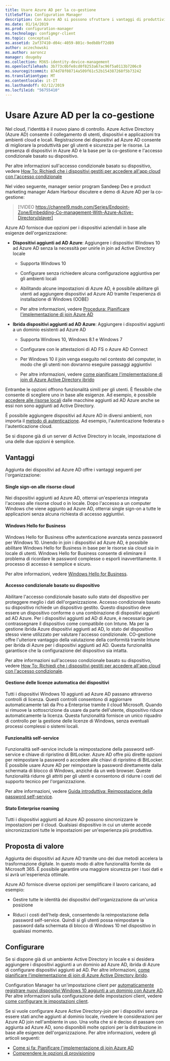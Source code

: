 ```yaml
---
title: Usare Azure AD per la co-gestione
titleSuffix: Configuration Manager
description: Con Azure AD si possono sfruttare i vantaggi di produttività migliorate per utenti e sicurezza per le risorse, per gli ambienti cloud e locali
ms.date: 01/14/2019
ms.prod: configuration-manager
ms.technology: configmgr-client
ms.topic: conceptual
ms.assetid: 2af37410-d04c-4059-801c-9edb8bf72d89
author: aczechowski
ms.author: aaroncz
manager: dougeby
ms.collection: M365-identity-device-management
ms.openlocfilehash: 3b773c0bfe8cd0f8253a67ac96f5a0113b7206c0
ms.sourcegitcommit: 874d78f08714a509f61c52b154387268f5b73242
ms.translationtype: MT
ms.contentlocale: it-IT
ms.lasthandoff: 02/12/2019
ms.locfileid: "56755410"
---
```

# <a name="use-azure-ad-for-co-management"></a>Usare Azure AD per la co-gestione

Nel cloud, l'identità è il nuovo piano di controllo. Azure Active Directory (Azure AD) consente il collegamento di utenti, dispositivi e applicazioni tra ambienti cloud e locali. Registrazione dei dispositivi ad Azure AD consente di migliorare la produttività per gli utenti e sicurezza per le risorse. La presenza di dispositivi in Azure AD è la base per la co-gestione e l'accesso condizionale basato su dispositivo. 

Per altre informazioni sull'accesso condizionale basato su dispositivo, vedere [How To: Richiedi che i dispositivi gestiti per accedere all'app cloud con l'accesso condizionale](https://docs.microsoft.com/azure/active-directory/conditional-access/require-managed-devices)

Nel video seguente, manager senior program Sandeep Deo e product marketing manager Adam Harbour discutere e demo di Azure AD per la co-gestione:

> [!VIDEO https://channel9.msdn.com/Series/Endpoint-Zone/Embedding-Co-management-With-Azure-Active-Directory/player]

Azure AD fornisce due opzioni per i dispositivi aziendali in base alle esigenze dell'organizzazione:  

- **Dispositivi aggiunti ad AD Azure**: Aggiungere i dispositivi Windows 10 ad Azure AD senza la necessità per unirle in join ad Active Directory locale  

    - Supporta Windows 10

    - Configurare senza richiedere alcuna configurazione aggiuntiva per gli ambienti locali  

    - Abilitando alcune impostazioni di Azure AD, è possibile abilitare gli utenti ad aggiungere dispositivi ad Azure AD tramite l'esperienza di installazione di Windows (OOBE)  

    - Per altre informazioni, vedere [Procedura: Pianificare l'implementazione di join Azure AD](https://docs.microsoft.com/azure/active-directory/devices/azureadjoin-plan)  

- **Ibrida dispositivi aggiunti ad AD Azure**: Aggiungere i dispositivi aggiunti a un dominio esistenti ad Azure AD  

    - Supporta Windows 10, Windows 8.1 e Windows 7

    - Configurare con le attestazioni di AD FS o Azure AD Connect  

    - Per Windows 10 il join venga eseguito nel contesto del computer, in modo che gli utenti non dovranno eseguire passaggi aggiuntivi  

    - Per altre informazioni, vedere [come pianificare l'implementazione di join di Azure Active Directory ibrido](https://docs.microsoft.com/azure/active-directory/devices/hybrid-azuread-join-plan)  

Entrambe le opzioni offrono funzionalità simili per gli utenti. È flessibile che consente di scegliere uno in base alle esigenze. Ad esempio, è possibile [accedere alle risorse locali](https://docs.microsoft.com/azure/active-directory/devices/azuread-join-sso) dalle macchine aggiunti ad AD Azure anche se essi non sono aggiunti ad Active Directory. 

È possibile aggiungere dispositivi ad Azure AD in diversi ambienti, non importa il [metodo di autenticazione](https://docs.microsoft.com/azure/security/azure-ad-choose-authn). Ad esempio, l'autenticazione federata o l'autenticazione cloud. 

Se si dispone già di un server di Active Directory in locale, impostazione di una delle due opzioni è semplice. 



## <a name="benefits"></a>Vantaggi

Aggiunta dei dispositivi ad Azure AD offre i vantaggi seguenti per l'organizzazione:

#### <a name="single-sign-on-to-cloud-resources"></a>Single sign-on alle risorse cloud
Nei dispositivi aggiunti ad Azure AD, otterrai un'esperienza integrata l'accesso alle risorse cloud o in locale. Dopo l'accesso a un computer Windows che viene aggiunto ad Azure AD, otterrai single sign-on a tutte le applicazioni senza alcuna richiesta di accesso aggiuntivi.  

#### <a name="windows-hello-for-business"></a>Windows Hello for Business
Windows Hello for Business offre autenticazione avanzata senza password per Windows 10. Unendo in join i dispositivi ad Azure AD, è possibile abilitare Windows Hello for Business in base per le risorse sia cloud sia in locale di utenti. Windows Hello for Business consente di eliminare il problema di ricordare le password complesse o esporli inavvertitamente. Il processo di accesso è semplice e sicuro. 

Per altre informazioni, vedere [Windows Hello for Business](https://docs.microsoft.com/windows/security/identity-protection/hello-for-business/hello-identity-verification).  

#### <a name="device-based-conditional-access"></a>Accesso condizionale basato su dispositivo
Abilitare l'accesso condizionale basato sullo stato del dispositivo per proteggere meglio i dati dell'organizzazione. Accesso condizionale basato su dispositivo richiede un dispositivo gestito. Questo dispositivo deve essere un dispositivo conforme o una combinazione di dispositivi aggiunti ad AD Azure. Per i dispositivi aggiunti ad AD di Azure, è necessario per contrassegnare il dispositivo come compatibile con Intune. Ma per la gestione ibrida Azure dispositivi aggiunti ad AD, lo stato del dispositivo stesso viene utilizzato per valutare l'accesso condizionale. CO-gestione offre l'ulteriore vantaggio della valutazione della conformità tramite Intune per ibrida di Azure per i dispositivi aggiunti ad AD. Questa funzionalità garantisce che la configurazione del dispositivo sia intatta. 

Per altre informazioni sull'accesso condizionale basato su dispositivo, vedere [How To: Richiedi che i dispositivi gestiti per accedere all'app cloud con l'accesso condizionale](https://docs.microsoft.com/azure/active-directory/conditional-access/require-managed-devices).  

#### <a name="automatic-device-licensing"></a>Gestione delle licenze automatica dei dispositivi
Tutti i dispositivi Windows 10 aggiunti ad Azure AD passano attraverso controlli di licenza. Questi controlli consentono di aggiornare automaticamente tali da Pro a Enterprise tramite il cloud Microsoft. Quando si rimuove la sottoscrizione da usare da parte dell'utente, dispositivo riduce automaticamente la licenza. Questa funzionalità fornisce un unico riquadro di controllo per la gestione delle licenze di Windows, senza eventuali processi complessi o sistemi locali.

#### <a name="self-service-functionality"></a>Funzionalità self-service
Funzionalità self-service include la reimpostazione della password self-service e chiave di ripristino di BitLocker. Azure AD offre più dirette opzioni per reimpostare la password o accedere alle chiavi di ripristino di BitLocker. È possibile usare Azure AD per reimpostare la password direttamente dalla schermata di blocco di Windows, anziché da un web browser. Queste funzionalità ridurre gli attriti per gli utenti e consentono di ridurre i costi del supporto tecnico per l'organizzazione.  

Per altre informazioni, vedere [Guida introduttiva: Reimpostazione della password self-service](https://docs.microsoft.com/azure/active-directory/authentication/quickstart-sspr).

#### <a name="enterprise-state-roaming"></a>Stato Enterprise roaming
Tutti i dispositivi aggiunti ad Azure AD possono sincronizzare le impostazioni per il cloud. Qualsiasi dispositivo in cui un utente accede sincronizzazioni tutte le impostazioni per un'esperienza più produttiva.  



## <a name="value-proposition"></a>Proposta di valore

Aggiunta dei dispositivi ad Azure AD tramite uno dei due metodi accelera la trasformazione digitale. In questo modo di altre funzionalità fornite da Microsoft 365. È possibile garantire una maggiore sicurezza per i tuoi dati e si avrà un'esperienza ottimale. 

Azure AD fornisce diverse opzioni per semplificare il lavoro caricano, ad esempio:

- Gestire tutte le identità dei dispositivi dell'organizzazione da un'unica posizione  

- Riduci i costi dell'help desk, consentendo la reimpostazione della password self-service. Quindi si gli utenti possa reimpostare la password dalla schermata di blocco di Windows 10 nel dispositivo in qualsiasi momento.  



## <a name="configure"></a>Configurare

Se si dispone già di un ambiente Active Directory in locale e si desidera aggiungere i dispositivi aggiunti a un dominio ad Azure AD, ibrida di Azure di configurare dispositivi aggiunti ad AD. Per altre informazioni, [come pianificare l'implementazione di join di Azure Active Directory ibrido](https://docs.microsoft.com/azure/active-directory/devices/hybrid-azuread-join-plan). 

Configuration Manager ha un'impostazione client per [automaticamente registrare nuovi dispositivi Windows 10 aggiunti a un dominio con Azure AD](/sccm/core/clients/deploy/about-client-settings#automatically-register-new-windows-10-domain-joined-devices-with-azure-active-directory). Per altre informazioni sulla configurazione delle impostazioni client, vedere [come configurare le impostazioni client](/sccm/core/clients/deploy/configure-client-settings).

Se si vuole configurare Azure Active Directory-join per i dispositivi senza essere stati anche aggiunti al dominio locale, rivedere le considerazioni per Azure AD join nell'ambiente in uso. Una volta che si è deciso di passare con aggiunta ad Azure AD, sono disponibili molte opzioni per la distribuzione in base alle esigenze dell'organizzazione. Per altre informazioni, vedere gli articoli seguenti:
- [Come si fa: Pianificare l'implementazione di join Azure AD](https://docs.microsoft.com/azure/active-directory/devices/azureadjoin-plan)  
- [Comprendere le opzioni di provisioning](https://docs.microsoft.com/azure/active-directory/devices/azureadjoin-plan#understand-your-provisioning-options)  

